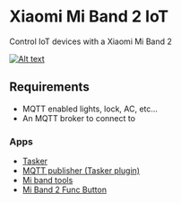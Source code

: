 # Xiaomi Mi Band 2 IoT
Control IoT devices with a Xiaomi Mi Band 2

[![Alt text](https://img.youtube.com/vi/i9QoAukmoGs/0.jpg)](https://youtu.be/i9QoAukmoGs)

## Requirements

* MQTT enabled lights, lock, AC, etc...
* An MQTT broker to connect to

### Apps
* [Tasker](https://play.google.com/store/apps/details?id=net.dinglisch.android.taskerm&hl=fr)
* [MQTT publisher (Tasker plugin)](https://play.google.com/store/apps/details?id=net.nosybore.mqttpublishplugin&hl=fr)
* [Mi band tools](https://play.google.com/store/apps/details?id=cz.zdenekhorak.mibandtools&hl=fr)
* [Mi Band 2 Func Button](https://play.google.com/store/apps/details?id=xtracer.miband2funcbutton&hl=fr)
